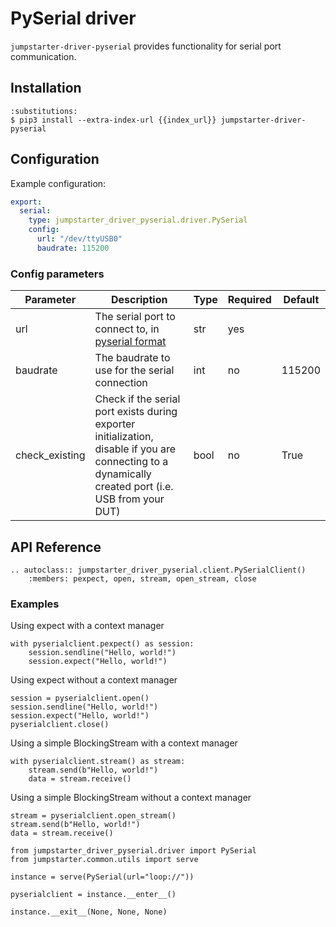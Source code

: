 # PySerial driver

`jumpstarter-driver-pyserial` provides functionality for serial port
communication.

## Installation

```{code-block} console
:substitutions:
$ pip3 install --extra-index-url {{index_url}} jumpstarter-driver-pyserial
```

## Configuration

Example configuration:

```yaml
export:
  serial:
    type: jumpstarter_driver_pyserial.driver.PySerial
    config:
      url: "/dev/ttyUSB0"
      baudrate: 115200
```

### Config parameters

| Parameter      | Description                                                                                                                                          | Type | Required | Default |
| -------------- | ---------------------------------------------------------------------------------------------------------------------------------------------------- | ---- | -------- | ------- |
| url            | The serial port to connect to, in [pyserial format](https://pyserial.readthedocs.io/en/latest/url_handlers.html)                                     | str  | yes      |         |
| baudrate       | The baudrate to use for the serial connection                                                                                                        | int  | no       | 115200  |
| check_existing | Check if the serial port exists during exporter initialization, disable if you are connecting to a dynamically created port (i.e. USB from your DUT) | bool | no       | True    |

## API Reference

```{eval-rst}
.. autoclass:: jumpstarter_driver_pyserial.client.PySerialClient()
    :members: pexpect, open, stream, open_stream, close
```

### Examples

Using expect with a context manager

```{testcode}
with pyserialclient.pexpect() as session:
    session.sendline("Hello, world!")
    session.expect("Hello, world!")
```

Using expect without a context manager

```{testcode}
session = pyserialclient.open()
session.sendline("Hello, world!")
session.expect("Hello, world!")
pyserialclient.close()
```

Using a simple BlockingStream with a context manager

```{testcode}
with pyserialclient.stream() as stream:
    stream.send(b"Hello, world!")
    data = stream.receive()
```

Using a simple BlockingStream without a context manager

```{testcode}
stream = pyserialclient.open_stream()
stream.send(b"Hello, world!")
data = stream.receive()
```

```{testsetup} *
from jumpstarter_driver_pyserial.driver import PySerial
from jumpstarter.common.utils import serve

instance = serve(PySerial(url="loop://"))

pyserialclient = instance.__enter__()
```

```{testcleanup} *
instance.__exit__(None, None, None)
```
